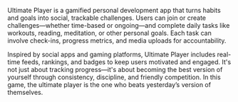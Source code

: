 Ultimate Player is a gamified personal development app that turns habits and goals into social, trackable challenges. Users can join or create challenges—whether time-based or ongoing—and complete daily tasks like workouts, reading, meditation, or other personal goals. Each task can involve check-ins, progress metrics, and media uploads for accountability.

Inspired by social apps and gaming platforms, Ultimate Player includes real-time feeds, rankings, and badges to keep users motivated and engaged. It's not just about tracking progress—it's about becoming the best version of yourself through consistency, discipline, and friendly competition. In this game, the ultimate player is the one who beats yesterday’s version of themselves.
